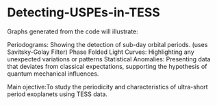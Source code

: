 # Detecting-USPEs-in-TESS
Graphs generated from the code will illustrate:

Periodograms: Showing the detection of sub-day orbital periods. (uses Savitsky-Golay Filter)
Phase Folded Light Curves: Highlighting any unexpected variations or patterns 
Statistical Anomalies: Presenting data that deviates from classical expectations, supporting the hypothesis of quantum mechanical influences.

Main ojective:To study the periodicity and characteristics of ultra-short period exoplanets using TESS data.
